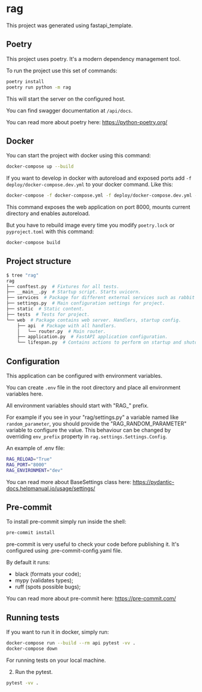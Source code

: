 # rag

This project was generated using fastapi_template.

## Poetry

This project uses poetry. It's a modern dependency management
tool.

To run the project use this set of commands:

```bash
poetry install
poetry run python -m rag
```

This will start the server on the configured host.

You can find swagger documentation at `/api/docs`.

You can read more about poetry here: https://python-poetry.org/

## Docker

You can start the project with docker using this command:

```bash
docker-compose up --build
```

If you want to develop in docker with autoreload and exposed ports add `-f deploy/docker-compose.dev.yml` to your docker command.
Like this:

```bash
docker-compose -f docker-compose.yml -f deploy/docker-compose.dev.yml --project-directory . up --build
```

This command exposes the web application on port 8000, mounts current directory and enables autoreload.

But you have to rebuild image every time you modify `poetry.lock` or `pyproject.toml` with this command:

```bash
docker-compose build
```

## Project structure

```bash
$ tree "rag"
rag
├── conftest.py  # Fixtures for all tests.
├── __main__.py  # Startup script. Starts uvicorn.
├── services  # Package for different external services such as rabbit or redis etc.
├── settings.py  # Main configuration settings for project.
├── static  # Static content.
├── tests  # Tests for project.
└── web  # Package contains web server. Handlers, startup config.
    ├── api  # Package with all handlers.
    │   └── router.py  # Main router.
    ├── application.py  # FastAPI application configuration.
    └── lifespan.py  # Contains actions to perform on startup and shutdown.
```

## Configuration

This application can be configured with environment variables.

You can create `.env` file in the root directory and place all
environment variables here. 

All environment variables should start with "RAG_" prefix.

For example if you see in your "rag/settings.py" a variable named like
`random_parameter`, you should provide the "RAG_RANDOM_PARAMETER" 
variable to configure the value. This behaviour can be changed by overriding `env_prefix` property
in `rag.settings.Settings.Config`.

An example of .env file:
```bash
RAG_RELOAD="True"
RAG_PORT="8000"
RAG_ENVIRONMENT="dev"
```

You can read more about BaseSettings class here: https://pydantic-docs.helpmanual.io/usage/settings/

## Pre-commit

To install pre-commit simply run inside the shell:
```bash
pre-commit install
```

pre-commit is very useful to check your code before publishing it.
It's configured using .pre-commit-config.yaml file.

By default it runs:
* black (formats your code);
* mypy (validates types);
* ruff (spots possible bugs);


You can read more about pre-commit here: https://pre-commit.com/


## Running tests

If you want to run it in docker, simply run:

```bash
docker-compose run --build --rm api pytest -vv .
docker-compose down
```

For running tests on your local machine.


2. Run the pytest.
```bash
pytest -vv .
```
